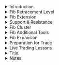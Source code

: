 
<details>
<summary>Introduction</summary>
<br>
  
  <img width="1392" alt="image" src="https://user-images.githubusercontent.com/75510135/201530902-2b8dce0b-9b1f-4b05-9428-58f1de03be32.png">

  <img width="1392" alt="image" src="https://user-images.githubusercontent.com/75510135/201531334-02ee640d-99f0-4197-bea3-c0a56313bfc4.png">

  <img width="1392" alt="image" src="https://user-images.githubusercontent.com/75510135/201531381-208b54fe-3ce8-4b4b-b6c8-bcd931c45895.png">

  <img width="1392" alt="image" src="https://user-images.githubusercontent.com/75510135/201531863-919f2a56-6f5f-491d-9508-7293322b2eaa.png">

  <img width="1392" alt="image" src="https://user-images.githubusercontent.com/75510135/201531871-b138b2ce-1d05-4156-b182-3bdc74398228.png">

  <img width="1392" alt="image" src="https://user-images.githubusercontent.com/75510135/201531892-82a54740-148c-4dab-be2d-e59b41416f2a.png">

  <img width="1392" alt="image" src="https://user-images.githubusercontent.com/75510135/201531968-68d0d920-defd-42a4-b50e-691db6d6f872.png">

  <img width="1392" alt="image" src="https://user-images.githubusercontent.com/75510135/201531980-16eeb7e6-ef42-431a-85d5-9b09aa3c06c1.png">

  <img width="1392" alt="image" src="https://user-images.githubusercontent.com/75510135/201532051-5749e992-9dbb-4e4b-845a-c3d871f92ca0.png">

  <img width="1392" alt="image" src="https://user-images.githubusercontent.com/75510135/201532021-a9391391-ef7c-4b50-9e3d-e3b57c763cdc.png">

  <img width="1392" alt="image" src="https://user-images.githubusercontent.com/75510135/201532083-08292c7d-5d44-4459-941b-dc456bed9f6f.png">

  <img width="1392" alt="image" src="https://user-images.githubusercontent.com/75510135/201532122-96bbffdf-513a-4578-bfad-e86e2478db79.png">

  

  
</details>


<details>
<summary>Fib Retracement Level</summary>
<br>

  <img width="1392" alt="image" src="https://user-images.githubusercontent.com/75510135/201532271-49e03f27-978d-41ed-8688-d9ca27a81297.png">

  - example
  <img width="1392" alt="image" src="https://user-images.githubusercontent.com/75510135/201532289-4c40dd5c-9b0a-48aa-9961-dba9869ab465.png">

  <img width="1392" alt="image" src="https://user-images.githubusercontent.com/75510135/201532323-35aff43d-765c-4b4c-b7b4-0cb557962985.png">

  <img width="1392" alt="image" src="https://user-images.githubusercontent.com/75510135/201532350-7faef5e8-1c38-45fb-8d33-256cf2381f88.png">

  - 61.8% retracement
  <img width="1392" alt="image" src="https://user-images.githubusercontent.com/75510135/201532705-9bbbdd55-be9f-48b1-a365-59373b12c66d.png">

  <img width="1392" alt="image" src="https://user-images.githubusercontent.com/75510135/201532745-bbd18737-5e47-4357-9a47-9c7385586c86.png">

  <img width="1392" alt="image" src="https://user-images.githubusercontent.com/75510135/201532765-e33230fb-995b-498c-b210-14a9b99eb391.png">

  <img width="1392" alt="image" src="https://user-images.githubusercontent.com/75510135/201532816-ae09ee5a-67b8-4d82-b8c8-17114f27aa89.png">

  
</details>


<details>
<summary>Fib Extension</summary>
<br>

  <img width="1392" alt="image" src="https://user-images.githubusercontent.com/75510135/201532933-caed8e71-742a-4703-876f-72acbee833a9.png">

  <img width="1392" alt="image" src="https://user-images.githubusercontent.com/75510135/201532993-abb47299-c883-4477-a326-c5f932015585.png">

  <img width="1392" alt="image" src="https://user-images.githubusercontent.com/75510135/201533002-eb823568-5183-4216-a936-36b239ef7fc1.png">

  - example

  <img width="1392" alt="image" src="https://user-images.githubusercontent.com/75510135/201533046-c40bb7d3-9266-473f-ac6a-764e05c397b9.png">

  - now set the fib ret in opposite direction to identify the target
  <img width="1392" alt="image" src="https://user-images.githubusercontent.com/75510135/201533100-382c731d-e870-4b5f-aaaa-9e4d395eb46a.png">

  
</details>

<details>
<summary>Support & Resistance</summary>
<br>

   <img width="1392" alt="image" src="https://user-images.githubusercontent.com/75510135/201533429-4de3735d-886a-4692-bd83-0c35c6d3961a.png">

   <img width="1392" alt="image" src="https://user-images.githubusercontent.com/75510135/201533538-720f7c2e-5298-4afd-a297-9e20cdb1ec61.png">

   <img width="1392" alt="image" src="https://user-images.githubusercontent.com/75510135/201533623-cf155cf9-25ef-4a90-862b-d5bcaaff18a6.png">

  <img width="1392" alt="image" src="https://user-images.githubusercontent.com/75510135/201533649-b74e3ac8-bb80-4155-bea8-4a411a895f4b.png">

  - example
  <img width="1392" alt="image" src="https://user-images.githubusercontent.com/75510135/201533739-8396f5ce-1655-4a9a-84f6-fcf75a06b218.png">

  <img width="1392" alt="image" src="https://user-images.githubusercontent.com/75510135/201533752-7f3751da-adc4-48ee-b2fc-f2abe2fd4e21.png">

  <img width="1392" alt="image" src="https://user-images.githubusercontent.com/75510135/201533776-e0eb78d4-a199-4f72-87d6-fa58fe4bd9e9.png">

  <img width="1392" alt="image" src="https://user-images.githubusercontent.com/75510135/201533848-f85e7072-9f8e-4b72-84d2-64d7b794c11c.png">

  <img width="1392" alt="image" src="https://user-images.githubusercontent.com/75510135/201533905-2d2bde51-d718-4d5f-8d09-d7a4fe925577.png">

  <img width="1392" alt="image" src="https://user-images.githubusercontent.com/75510135/201533927-8020ed50-2f21-4778-a232-e4d3cc2eb6af.png">

  
  
</details>

<details>
<summary>Fib Cluster</summary>
<br>

  <img width="1392" alt="image" src="https://user-images.githubusercontent.com/75510135/201534246-e611c799-d20b-479f-b696-5c1225f31594.png">

  <img width="1348" alt="image" src="https://user-images.githubusercontent.com/75510135/201534320-3b18d8de-3e05-4a0e-becd-32d12dd371b3.png">

  <img width="1392" alt="image" src="https://user-images.githubusercontent.com/75510135/201534335-556b8dcc-aaab-4c1d-bcd8-fd3ccf790e7c.png">

  <img width="1392" alt="image" src="https://user-images.githubusercontent.com/75510135/201534428-af2df43b-9e40-4c70-abf6-2e602ff87d24.png">

  <img width="1392" alt="image" src="https://user-images.githubusercontent.com/75510135/201534447-b061b57a-1f88-4956-8fa1-f95b3f9bd6de.png">

  <img width="1392" alt="image" src="https://user-images.githubusercontent.com/75510135/201534465-78ca4e55-dcc4-40bf-8dd1-29dd9308aff6.png">

  <img width="1392" alt="image" src="https://user-images.githubusercontent.com/75510135/201534505-437f4816-aea4-4ffb-8a1f-f60a2be7808b.png">

  - example, H4 time frame
  
  <img width="1392" alt="image" src="https://user-images.githubusercontent.com/75510135/201534592-082e9465-fdcb-464b-8737-2516556c555e.png">

  <img width="1392" alt="image" src="https://user-images.githubusercontent.com/75510135/201534607-5d5c3f1a-81a8-4de8-9010-ca344ab227da.png">

  - now switch to H1 timeframe
  <img width="1392" alt="image" src="https://user-images.githubusercontent.com/75510135/201534662-52722b91-20b7-4a70-b2c8-dc41a08c7e04.png">

  <img width="1392" alt="image" src="https://user-images.githubusercontent.com/75510135/201534676-48212be9-1c06-4bd0-b574-660ba73b79a0.png">

  <img width="1392" alt="image" src="https://user-images.githubusercontent.com/75510135/201534712-48d7863f-3752-44ae-9ce3-a9b3915f3e87.png">

  - now use feb ext for the last leg
  <img width="1392" alt="image" src="https://user-images.githubusercontent.com/75510135/201534785-00a00919-a186-42d0-aefd-216329287313.png">

  <img width="1392" alt="image" src="https://user-images.githubusercontent.com/75510135/201534795-d3e343ce-80e7-4d32-9be6-90a4daf4144a.png">

  
  <img width="1392" alt="image" src="https://user-images.githubusercontent.com/75510135/201552030-f7c03be0-359c-4275-8240-f749887568c5.png">

  <img width="1392" alt="image" src="https://user-images.githubusercontent.com/75510135/201552046-3d73cb0a-7db8-41b5-9dd5-76acf46b0a71.png">

  <img width="1392" alt="image" src="https://user-images.githubusercontent.com/75510135/201552231-0ff5c311-3fcd-4bae-8086-6473f768dca7.png">

   - example
  - first draw Fib lowest low to recent high and check the line where support next to previous break
  <img width="1392" alt="image" src="https://user-images.githubusercontent.com/75510135/201552589-118b7fa0-659f-4517-930e-d496a9dedcb5.png">

  - is this good level support , check the number of times it has provided support
  <img width="1392" alt="image" src="https://user-images.githubusercontent.com/75510135/201552626-ef7b7169-1f18-4867-952a-d7e98baa247c.png">

  - then move the fib to higher low and mark the lines
  <img width="1392" alt="image" src="https://user-images.githubusercontent.com/75510135/201552684-fac27e62-ea3f-41d8-8d82-335d3e0f614c.png">

  - then move the fib to next higher low and mark the lines
  <img width="1392" alt="image" src="https://user-images.githubusercontent.com/75510135/201552762-8bc9db30-d818-44ed-be4f-07c879eec11e.png">

  - then draw a trendline connecting minimum 2 lows
  <img width="1392" alt="image" src="https://user-images.githubusercontent.com/75510135/201552818-6cbb589b-48b7-4231-89dd-3316bc8592aa.png">

  - then RSI(14 days)
  <img width="1392" alt="image" src="https://user-images.githubusercontent.com/75510135/201552863-2930dd71-f764-40d7-8d7c-2f664e0a06fc.png">

  <img width="1392" alt="image" src="https://user-images.githubusercontent.com/75510135/201552937-7083a147-34bc-42a3-bb90-66718ba2c082.png">

  <img width="1392" alt="image" src="https://user-images.githubusercontent.com/75510135/201552947-106015c6-cbdd-4e3e-9324-66b893c0110d.png">

  <img width="1392" alt="image" src="https://user-images.githubusercontent.com/75510135/201552983-808618fa-c8ff-4a74-8143-97ff3beb131c.png">

  - example 2
  <img width="1392" alt="image" src="https://user-images.githubusercontent.com/75510135/201554515-efde7f4b-ab46-4a27-af3d-d668d0691a65.png">

  <img width="1392" alt="image" src="https://user-images.githubusercontent.com/75510135/201554626-555c798e-59c5-43c4-8102-d656610c0d4a.png">

  <img width="1392" alt="image" src="https://user-images.githubusercontent.com/75510135/201554673-4addc41c-7b01-47ee-84a0-f090b801d2f5.png">

  <img width="1392" alt="image" src="https://user-images.githubusercontent.com/75510135/201554758-92a7830a-c91b-4e11-9432-1fd0652c7f69.png">

  <img width="1392" alt="image" src="https://user-images.githubusercontent.com/75510135/201554802-1fbb3f57-34e6-425d-91c5-f6e337d0c766.png">

</details>

<details>
<summary>Fib Additional Tools</summary>
<br>

  <img width="1392" alt="image" src="https://user-images.githubusercontent.com/75510135/201555420-053d6a97-0589-4d17-a1dd-04823e3a9d7b.png">

  - Fib Time zone
  - draw Fib Time zones, with lowest low to it next recent high ( in upward trend)
  <img width="1392" alt="image" src="https://user-images.githubusercontent.com/75510135/201555688-45820e8a-50e5-4586-9ce9-729c5de1e67d.png">

  - then draw fib retracement , from low to recent high(in upward trend)
  <img width="1392" alt="image" src="https://user-images.githubusercontent.com/75510135/201555766-e3fb3333-51cd-4876-8c9e-006eb881dafb.png">

  <img width="1392" alt="image" src="https://user-images.githubusercontent.com/75510135/201555831-d961027b-f9ad-49e6-8fbb-0379ba471691.png">

  - Next, Fib Fan
  - draw Fib Fan, from Low to recent high 
  <img width="1392" alt="image" src="https://user-images.githubusercontent.com/75510135/201556265-b23d2497-57cc-452a-a797-47279b454323.png">
  - draw Fib Fab , from high to lowest low
  <img width="1392" alt="image" src="https://user-images.githubusercontent.com/75510135/201556310-3f245ef6-1930-4117-9fdf-6b02b1c8e410.png">
  
  - now draw Fib retracement and a veritcal line
  <img width="1392" alt="image" src="https://user-images.githubusercontent.com/75510135/201556410-717eecd4-d1ce-47f9-ada1-3d87ac9047db.png">

  <img width="1392" alt="image" src="https://user-images.githubusercontent.com/75510135/201556433-27ca1679-f9b2-4708-aa8a-f6957981116b.png">

  
  
</details>

<details>
<summary>Fib Expansion</summary>
<br>

  - used mainly for profit target
  <img width="1392" alt="image" src="https://user-images.githubusercontent.com/75510135/201556833-922d53d0-9087-490e-98c8-1c353782482e.png">

  <img width="1392" alt="image" src="https://user-images.githubusercontent.com/75510135/201556914-6a6c5b22-9092-4bdc-b343-e5a6ec5f13fe.png">

  - Fib Expansion tool , redraw correction line
  <img width="1392" alt="image" src="https://user-images.githubusercontent.com/75510135/201557024-7c3ccef2-e212-4a77-b064-404de7aa0c42.png">

  <img width="1392" alt="image" src="https://user-images.githubusercontent.com/75510135/201557120-eb622bdf-d6aa-4e70-987c-ae367649f5a7.png">

  - example
  <img width="1392" alt="image" src="https://user-images.githubusercontent.com/75510135/201557183-aaea943c-7038-464a-80f3-045c06ce8fe5.png">

  <img width="1392" alt="image" src="https://user-images.githubusercontent.com/75510135/201557388-4c9fe24b-a726-4ee0-8477-98c0ba8b60d7.png">

  
  
</details>


<details>
<summary>Preparation for Trade</summary>
<br>

  - find a clear trend , up/down trend before getting into trade. Choppy trend should be avoided
  - never force a trade
  - place buy limit order , when trend is up
  <img width="1392" alt="image" src="https://user-images.githubusercontent.com/75510135/201558525-fafdf965-012d-4e9b-9c6d-e47a99d69595.png">
  <img width="1392" alt="image" src="https://user-images.githubusercontent.com/75510135/201558619-d3c30efb-95d0-4944-ac29-7c56dc17a3c9.png">
  <img width="1392" alt="image" src="https://user-images.githubusercontent.com/75510135/201558700-531f71c7-8a57-4e7e-b8ec-16e3a61aff7c.png">

  - place sell limit order , when trend is down
  <img width="1392" alt="image" src="https://user-images.githubusercontent.com/75510135/201558997-d48ff101-9a76-401c-b75c-9392cf2254c0.png">

  <img width="1392" alt="image" src="https://user-images.githubusercontent.com/75510135/201559071-8ae26be6-c6cc-456d-a129-c3dba3ad00bd.png">

  <img width="1392" alt="image" src="https://user-images.githubusercontent.com/75510135/201559139-25bfa222-da84-4075-a0fd-cd9a41939a8a.png">

  - use RSI as a filter for Trade confirmation [should not be used as standalone tool]
  <img width="1392" alt="image" src="https://user-images.githubusercontent.com/75510135/201559648-15b6ac15-f93a-43a4-80e5-c4fa433ef0a9.png">

  - use RSI divergence, to see bullish / bearsh buy/sell
  <img width="1392" alt="image" src="https://user-images.githubusercontent.com/75510135/201559805-aca2f4e6-d2cc-4940-800e-b665e6c200fa.png">
  
  - Economic calendar
  <img width="1392" alt="image" src="https://user-images.githubusercontent.com/75510135/201560274-bc3d039e-763f-4724-956c-d4ada4eaf186.png">

  <img width="1392" alt="image" src="https://user-images.githubusercontent.com/75510135/201560387-c4695308-874f-4ba8-a0f6-41b55c68e7bf.png">

  
  
</details>

<details>
<summary>Live Trading Lessons</summary>
<br>

   <img width="1392" alt="image" src="https://user-images.githubusercontent.com/75510135/201560599-13bd72a7-2607-4c6f-9283-5f8395c85d03.png">

  
</details>

<details>
<summary>Title</summary>
<br>


  
</details>

<details>
<summary>Notes</summary>
<br>

  <img width="1392" alt="image" src="https://user-images.githubusercontent.com/75510135/201552235-756a4721-f6e8-4b67-971d-6948103a3d1d.png">

  <img width="1392" alt="image" src="https://user-images.githubusercontent.com/75510135/201554811-8bc1a382-8e81-40e9-9255-4cbf62755441.png">

  <img width="1392" alt="image" src="https://user-images.githubusercontent.com/75510135/201554939-ab17b2e9-515c-42f3-b3cc-5ebc9f229ceb.png">

  
</details>


